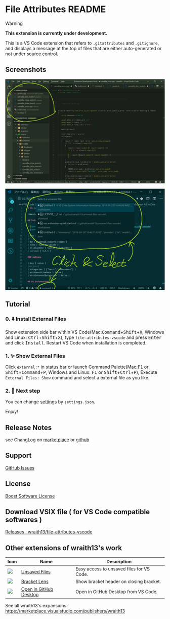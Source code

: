 # File Attributes README

> [!WARNING]
> **This extension is currently under development.**

This is a VS Code extension that refers to `.gitattributes` and `.gitignore`, and displays a message at the top of files that are either auto-generated or not under source control.

## Screenshots

![screen shot: View on Explorer](./images/screenshot3.png)

![screen shot: Show](./images/screenshot.png)

## Tutorial

### 0. ⬇️ Install External Files

Show extension side bar within VS Code(Mac:<kbd>Command</kbd>+<kbd>Shift</kbd>+<kbd>X</kbd>, Windows and Linux: <kbd>Ctrl</kbd>+<kbd>Shift</kbd>+<kbd>X</kbd>), type `file-attributes-vscode` and press <kbd>Enter</kbd> and click <kbd>Install</kbd>. Restart VS Code when installation is completed.

### 1. ✨️ Show External Files

Click `external:*` in status bar or launch Command Palette(Mac:<kbd>F1</kbd> or <kbd>Shift</kbd>+<kbd>Command</kbd>+<kbd>P</kbd>, Windows and Linux: <kbd>F1</kbd> or <kbd>Shift</kbd>+<kbd>Ctrl</kbd>+<kbd>P</kbd>), Execute `External Files: Show` command and select a external file as you like.

### 2. 🔧 Next step

You can change [settings](#extension-settings) by `settings.json`.

Enjoy!

## Release Notes

see ChangLog on [marketplace](https://marketplace.visualstudio.com/items/wraith13.file-attributes-vscode/changelog) or [github](https://github.com/wraith13/file-attributes-vscode/blob/master/CHANGELOG.md)

## Support

[GitHub Issues](https://github.com/wraith13/file-attributes-vscode/issues)

## License

[Boost Software License](https://github.com/wraith13/file-attributes-vscode/blob/master/LICENSE_1_0.txt)

## Download VSIX file ( for VS Code compatible softwares )

[Releases · wraith13/file-attributes-vscode](https://github.com/wraith13/file-attributes-vscode/releases)

## Other extensions of wraith13's work

|Icon|Name|Description|
|---|---|---|
|![](https://wraith13.gallerycdn.vsassets.io/extensions/wraith13/unsaved-files-vscode/2.1.1/1562823380255/Microsoft.VisualStudio.Services.Icons.Default) |[Unsaved Files](https://marketplace.visualstudio.com/items?itemName=wraith13.unsaved-files-vscode)|Easy access to unsaved files for VS Code.|
|![](https://wraith13.gallerycdn.vsassets.io/extensions/wraith13/bracket-lens/1.0.0/1603272166087/Microsoft.VisualStudio.Services.Icons.Default) |[Bracket Lens](https://marketplace.visualstudio.com/items?itemName=wraith13.bracket-lens)|Show bracket header on closing bracket.|
|![](https://wraith13.gallerycdn.vsassets.io/extensions/wraith13/open-in-github-desktop/1.4.3/1658183901851/Microsoft.VisualStudio.Services.Icons.Default) |[Open in GitHub Desktop](https://marketplace.visualstudio.com/items?itemName=wraith13.zoombar-vscode)|Open in GitHub Desktop from VS Code.|

See all wraith13's expansions: <https://marketplace.visualstudio.com/publishers/wraith13>
